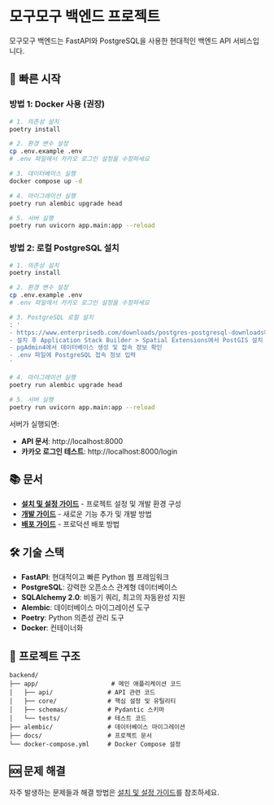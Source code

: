 # 모구모구 백엔드 프로젝트

모구모구 백엔드는 FastAPI와 PostgreSQL을 사용한 현대적인 백엔드 API 서비스입니다.

## 🚀 빠른 시작

### 방법 1: Docker 사용 (권장)

```bash
# 1. 의존성 설치
poetry install

# 2. 환경 변수 설정
cp .env.example .env
# .env 파일에서 카카오 로그인 설정을 수정하세요

# 3. 데이터베이스 실행
docker compose up -d

# 4. 마이그레이션 실행
poetry run alembic upgrade head

# 5. 서버 실행
poetry run uvicorn app.main:app --reload
```

### 방법 2: 로컬 PostgreSQL 설치

```bash
# 1. 의존성 설치
poetry install

# 2. 환경 변수 설정
cp .env.example .env
# .env 파일에서 카카오 로그인 설정을 수정하세요

# 3. PostgreSQL 로컬 설치
: '
- https://www.enterprisedb.com/downloads/postgres-postgresql-downloads에서 PostgreSQL 17.6 Windows x86-64 다운로드
- 설치 후 Application Stack Builder > Spatial Extensions에서 PostGIS 설치
- pgAdmin4에서 데이터베이스 생성 및 접속 정보 확인
- .env 파일에 PostgreSQL 접속 정보 입력
'

# 4. 마이그레이션 실행
poetry run alembic upgrade head

# 5. 서버 실행
poetry run uvicorn app.main:app --reload
```

서버가 실행되면:

-   **API 문서**: http://localhost:8000
-   **카카오 로그인 테스트**: http://localhost:8000/login

## 📚 문서

-   **[설치 및 설정 가이드](docs/setup.md)** - 프로젝트 설정 및 개발 환경 구성
-   **[개발 가이드](docs/development.md)** - 새로운 기능 추가 및 개발 방법
-   **[배포 가이드](docs/deployment.md)** - 프로덕션 배포 방법

## 🛠 기술 스택

-   **FastAPI**: 현대적이고 빠른 Python 웹 프레임워크
-   **PostgreSQL**: 강력한 오픈소스 관계형 데이터베이스
-   **SQLAlchemy 2.0**: 비동기 쿼리, 최고의 자동완성 지원
-   **Alembic**: 데이터베이스 마이그레이션 도구
-   **Poetry**: Python 의존성 관리 도구
-   **Docker**: 컨테이너화

## 📁 프로젝트 구조

```
backend/
├── app/                    # 메인 애플리케이션 코드
│   ├── api/               # API 관련 코드
│   ├── core/              # 핵심 설정 및 유틸리티
│   ├── schemas/           # Pydantic 스키마
│   └── tests/             # 테스트 코드
├── alembic/               # 데이터베이스 마이그레이션
├── docs/                  # 프로젝트 문서
└── docker-compose.yml     # Docker Compose 설정
```

## 🆘 문제 해결

자주 발생하는 문제들과 해결 방법은 [설치 및 설정 가이드](docs/setup.md#문제-해결)를 참조하세요.
